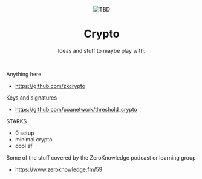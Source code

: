 <div align="center">
    <p align="center">
        <img src="TBD" alt="TBD">
    </p>
    <h1 align="center">
        Crypto
    </h1>
    <p align="center">
        Ideas and stuff to maybe play with.
    </p>
</div>
<br>

Anything here
- https://github.com/zkcrypto

Keys and signatures
- https://github.com/poanetwork/threshold_crypto

STARKS
- 0 setup
- minimal crypto
- cool af

Some of the stuff covered by the ZeroKnowledge podcast or learning group
- https://www.zeroknowledge.fm/59
